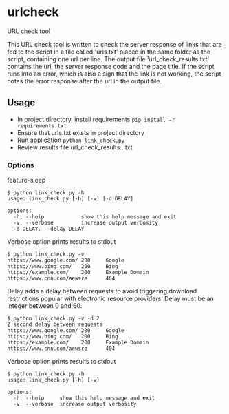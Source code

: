 # urlcheck
URL check tool

This URL check tool is written to check the server response of links that are fed to the script in a file called 'urls.txt' placed in the same folder as the script, containing one url per line.
The output file 'url_check_results.txt' contains the url, the server response code and the page title.
If the script runs into an error, which is also a sign that the link is not working, the script notes the error response after the url in the output file.

## Usage

* In project directory, install requirements `pip install -r requirements.txt`
* Ensure that urls.txt exists in project directory
* Run application `python link_check.py`
* Review results file url_check_results...txt

### Options

feature-sleep
```
$ python link_check.py -h
usage: link_check.py [-h] [-v] [-d DELAY]

options:
  -h, --help            show this help message and exit
  -v, --verbose         increase output verbosity
  -d DELAY, --delay DELAY

```
Verbose option prints results to stdout
```
$ python link_check.py -v
https://www.google.com/ 200     Google
https://www.bing.com/   200     Bing
https://example.com/    200     Example Domain
https://www.cnn.com/aewsre      404

```

Delay adds a delay between requests to avoid triggering download restrictions popular with
electronic resource providers.  Delay must be an integer between 0 and 60.

```
$ python link_check.py -v -d 2
2 second delay between requests
https://www.google.com/ 200     Google
https://www.bing.com/   200     Bing
https://example.com/    200     Example Domain
https://www.cnn.com/aewsre      404
```

Verbose option prints results to stdout

```
$ python link_check.py -h
usage: link_check.py [-h] [-v]

options:
  -h, --help     show this help message and exit
  -v, --verbose  increase output verbosity
```
